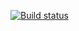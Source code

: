 [![Build status](https://ci.appveyor.com/api/projects/status/nsy57cah5wb1v9va?svg=true)](https://ci.appveyor.com/project/PolyakovAlexQA/project-selenide-2)